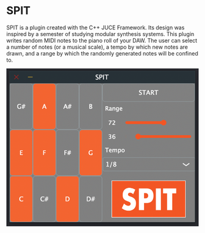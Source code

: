 # SPIT

SPIT is a plugin created with the C++ JUCE Framework. Its design was inspired by a semester of studying modular synthesis systems. This plugin writes random MIDI notes to the piano roll of your DAW. The user can select a number of notes (or a musical scale), a tempo by which new notes are drawn, and a range by which the randomly generated notes will be confined to. 

![GUI](/Images/SPIT_GUI.png)
